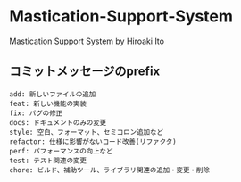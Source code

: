 # Mastication-Support-System
Mastication Support System by Hiroaki Ito

## コミットメッセージのprefix
```
add: 新しいファイルの追加
feat: 新しい機能の実装
fix: バグの修正
docs: ドキュメントのみの変更
style: 空白、フォーマット、セミコロン追加など
refactor: 仕様に影響がないコード改善(リファクタ)
perf: パフォーマンスの向上など
test: テスト関連の変更
chore: ビルド、補助ツール、ライブラリ関連の追加・変更・削除
```
